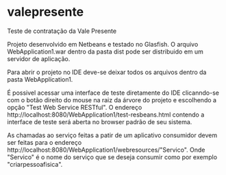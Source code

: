 # valepresente
Teste de contratação da Vale Presente

Projeto desenvolvido em Netbeans e testado no Glasfish.
O arquivo WebApplication1.war dentro da pasta dist pode ser distribuido em um servidor de aplicação.

Para abrir o projeto no IDE deve-se deixar todos os arquivos dentro da pasta WebApplication1.

É possivel acessar uma interface de teste diretamente do IDE clicanndo-se com o botão direito do mouse na raiz da árvore do projeto e escolhendo a opção "Test Web Service RESTful". O endereço http://localhost:8080/WebApplication1/test-resbeans.html contendo a interface de teste será aberta no browser padrão de seu sistema.

As chamadas ao serviço feitas a patir de um aplicativo consumidor devem ser feitas para o endereço http://localhost:8080/WebApplication1/webresources/"Servico". Onde "Servico" é o nome do serviço que se deseja consumir como por exemplo "criarpessoafisica".
